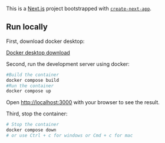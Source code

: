 This is a [Next.js](https://nextjs.org) project bootstrapped with [`create-next-app`](https://nextjs.org/docs/app/api-reference/cli/create-next-app).

## Run locally

First, download docker desktop:

[Docker desktop download](https://www.docker.com/products/docker-desktop/)

Second, run the development server using docker:

```bash
#Build the container
docker compose build
#Run the container
docker compose up
```
Open [http://localhost:3000](http://localhost:3000) with your browser to see the result.

Third, stop the container:
```bash
# Stop the container
docker compose down
# or use Ctrl + c for windows or Cmd + c for mac
```

